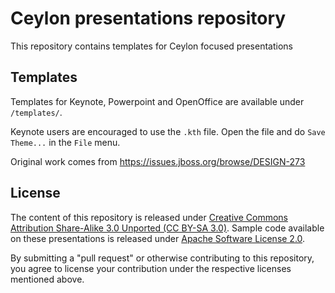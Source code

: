 # Ceylon presentations repository

This repository contains templates for Ceylon focused presentations

## Templates

Templates for Keynote, Powerpoint and OpenOffice are available under `/templates/`.

Keynote users are encouraged to use the `.kth` file. Open the file and do `Save Theme...` 
in the `File` menu.

Original work comes from <https://issues.jboss.org/browse/DESIGN-273>

## License

The content of this repository is released under 
[Creative Commons Attribution Share-Alike 3.0 Unported (CC BY-SA 3.0)][CC].
Sample code available on these presentations is released under [Apache Software License 2.0][ASL2].

[ASL2]: http://www.apache.org/licenses/LICENSE-2.0.html
[CC]: http://creativecommons.org/licenses/by-sa/3.0/

By submitting a "pull request" or otherwise contributing to this repository, you
agree to license your contribution under the respective licenses mentioned above.